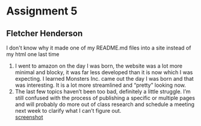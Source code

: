 # Assignment 5
## Fletcher Henderson
I don't know why it made one of my README.md files into a site instead of my html one last time

1. I went to amazon on the day I was born, the website was a lot more minimal and blocky, it was far less developed than it is now which I was expecting. I learned Monsters Inc. came out the day I was born and that was interesting. It is a lot more streamlined and “pretty” looking now.<br />
2. The last few topics haven’t been too bad, definitely a little struggle. I’m still confused with the process of  publishing a specific or multiple pages and will probably do more out of class research and schedule a meeting next week to clarify what I can’t figure out.<br />
[screenshot](assignment-05/images/progress.JPG)
